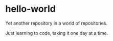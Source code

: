 # hello-world
Yet another repository in a world of repositories.

Just learning to code, taking it one day at a time.
